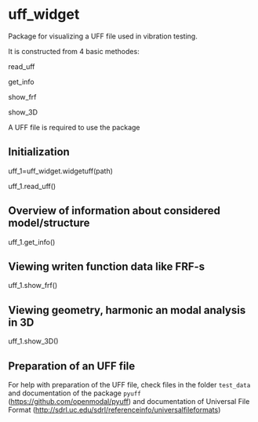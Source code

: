 # uff_widget
Package for visualizing a UFF file used in vibration testing.

It is constructed from 4 basic methodes:

read_uff

get_info

show_frf

show_3D

A UFF file is required to use the package

## Initialization
uff_1=uff_widget.widgetuff(path)

uff_1.read_uff()

## Overview of information about considered model/structure
uff_1.get_info()

## Viewing writen function data like FRF-s
uff_1.show_frf()

## Viewing geometry, harmonic an modal analysis in 3D
uff_1.show_3D()

## Preparation of an UFF file
For help with preparation of the UFF file, check files in the folder `test_data` and
documentation of the package `pyuff` (https://github.com/openmodal/pyuff) and
documentation of Universal File Format (http://sdrl.uc.edu/sdrl/referenceinfo/universalfileformats)
